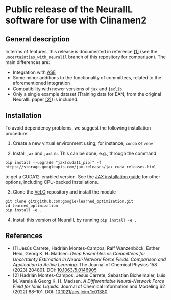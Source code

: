 # Public release of the NeuralIL software for use with Clinamen2

## General description
In terms of features, this release is documented in reference [[1]](#1) (see the `uncertainties_with_neuralil` branch of this repository for comparison). The main differences are:

- Integration with [ASE](https://wiki.fysik.dtu.dk/ase/)
- Some minor additions to the functionality of committees, related to the aforementioned integration
- Compatibility with newer versions of `jax` and `jaxlib`.
- Only a single example dataset (Training data for EAN, from the original NeuralIL paper [[2]](#2)) is included.

## Installation

To avoid dependency problems, we suggest the following installation procedure:

1. Create a new virtual environment using, for instance, `conda` or `venv`

2. Install `jax` and `jaxlib`. This can be done, e.g., through the command

```shell
pip install --upgrade "jax[cuda11_pip]" -f https://storage.googleapis.com/jax-releases/jax_cuda_releases.html
```

to get a CUDA12-enabled version. See the [JAX installation guide](https://github.com/google/jax#installation) for other options, including CPU-backed installations.

3. Clone the [VeLO](https://arxiv.org/abs/2211.09760) repository and install the module

```shell
git clone git@github.com:google/learned_optimization.git
cd learned_optimization
pip install -e .
```

4. Install this version of NeuralIL by running `pip install -e .`

## References
- <a id="1">[1]</a>
Jesús Carrete, Hadrián Montes-Campos, Ralf Wanzenböck, Esther Heid, Georg K. H. Madsen. *Deep Ensembles vs Committees for Uncertainty Estimation in Neural-Network Force Fields: Comparison and Application to Active Learning*. The Journal of Chemical Physics 158 (2023) 204801. DOI: [10.1063/5.0146905](https://doi.org/10.1063/5.0146905)
- <a id="2">[2]</a>
Hadrián Montes-Campos, Jesús Carrete, Sebastian Bichelmaier, Luis M. Varela & Georg K. H. Madsen. *A Differentiable Neural-Network Force Field for Ionic Liquids*. Journal of Chemical Information and Modeling 62 (2022) 88–101. DOI: [10.1021/acs.jcim.1c01380](https://doi.org/10.1021/acs.jcim.1c01380)
